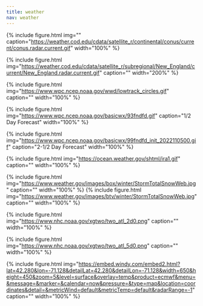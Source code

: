 ```yaml
---
title: weather
nav: weather
---
```



{% include figure.html img="" caption="https://weather.cod.edu/cdata/satellite_r/continental/conus/current/conus.radar.current.gif" width="100%" %}

{% include figure.html img="https://weather.cod.edu/cdata/satellite_r/subregional/New_England/current/New_England.radar.current.gif" caption="" width="200%" %}

{% include figure.html img="https://www.wpc.ncep.noaa.gov/wwd/lowtrack_circles.gif" caption="" width="100%" %}

{% include figure.html img="https://www.wpc.ncep.noaa.gov/basicwx/93fndfd.gif" caption="1/2 Day Forecast" width="100%" %}

{% include figure.html img="https://www.wpc.ncep.noaa.gov/basicwx/99fndfd_init_2022110500.gif" caption="2-1/2 Day Forecast" width="100%" %}



{% include figure.html img="https://ocean.weather.gov/shtml/ira1.gif" caption="" width="100%" %}



{% include figure.html img="https://www.weather.gov/images/box/winter/StormTotalSnowWeb.jpg" caption="" width="100%" %}
{% include figure.html img="https://www.weather.gov/images/btv/winter/StormTotalSnowWeb.jpg" caption="" width="100%" %}


{% include figure.html img="https://www.nhc.noaa.gov/xgtwo/two_atl_2d0.png" caption="" width="100%" %}

{% include figure.html img="https://www.nhc.noaa.gov/xgtwo/two_atl_5d0.png" caption="" width="100%" %}



{% include figure.html img="https://embed.windy.com/embed2.html?lat=42.280&lon=-71.128&detailLat=42.280&detailLon=-71.128&width=650&height=450&zoom=5&level=surface&overlay=temp&product=ecmwf&menu=&message=&marker=&calendar=now&pressure=&type=map&location=coordinates&detail=&metricWind=default&metricTemp=default&radarRange=-1" caption="" width="100%" %}

